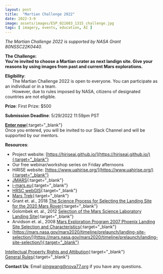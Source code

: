 ```yaml
---
layout: post
title:  "Martian Challenge 2022"  
date: 2022-3-9  
image: assets/images/ESP_021603_1315_challenge.jpg  
tags: [ imagery, events, education, AI ]
---
```


*The Martian Challenge 2022 is supported by NASA Grant 80NSSC22K0440.*

**The Challenge:**  
**You're invited to choose a Martian crater as next landign site. Give your reasons by using images from past and current Mars explorations.**  

**Eligibility**:  
      The Martian Challenge 2022 is open to everyone. You can participate as an individual or in a team.    
      However, due to rules imposed by NASA, citizens of designated countries are not eligible.  

**Prize**: First Prize: $500  

**Submission Deadline**: 5/29/2022 11:59pm PST  

[**Enter now**](https://docs.google.com/forms/d/e/1FAIpQLSe3V0PgIcjCQiRBUWZr-Y5hee0v78zrWHVBa6eEEE5taiUnzA/viewform?usp=sf_link){:target="_blank"}  
Once you entered, you will be invited to our Slack Channel and will be supported by our mentors.  

**Resources**:
- Project website: [https://hiriseai.github.io/](https://hiriseai.github.io/){:target="_blank"}
- Our free webinar/workshop series on Friday afternoons
- HiRISE website: [https://www.uahirise.org/](https://www.uahirise.org/){:target="_blank"}
- [JMARS](https://jmars.asu.edu/){:target="_blank"}
- [i-mars.eu](http://i-mars.eu/){:target="_blank"}
- [HRSC webGIS](https://maps.planet.fu-berlin.de/#map=2/8242426.48/-458427.09){:target="_blank"}
- [Mars Trek](https://trek.nasa.gov/mars/#v=0.1&x=0&y=0&z=1&p=urn%3Aogc%3Adef%3Acrs%3AEPSG%3A%3A104905&d=&locale=&b=mars&e=-209.0039023513317%2C-118.82812278343165%2C209.0039023513317%2C118.82812278343165&sfz=&w=){:target="_blank"}
- Grant et. al., 2018 [The Science Process for Selecting the Landing Site for the 2020 Mars Rover](https://www.sciencedirect.com/science/article/abs/pii/S0032063318301077){:target="_blank"}
- Golombek et. al., 2012 [Selection of the Mars Science Laboratory Landing Site](https://link.springer.com/article/10.1007/s11214-012-9916-y){:target="_blank"}
- Arvidson et. al., 2008 [Mars Exploration Program 2007 Phoenix Landing Site Selection and Characteristics](https://agupubs.onlinelibrary.wiley.com/doi/full/10.1029/2007JE003021){:target="_blank"}
- [https://mars.nasa.gov/mars2020/timeline/prelaunch/landing-site-selection/](https://mars.nasa.gov/mars2020/timeline/prelaunch/landing-site-selection/){:target="_blank"}

[Intellectual Property Rights and Attibution](https://drive.google.com/file/d/1_ShWtcoqlKDwF5p--BFZVyit1NRdGBCM/view?usp=sharing){:target="_blank"}  
[General Rules](https://drive.google.com/file/d/1hdZIE4L6eCdbibZsSwBxt05h_4uoFc_I/view?usp=sharing){:target="_blank"}

**Contact Us**: Email pingwang@nova77.org if you have any questions. 





 